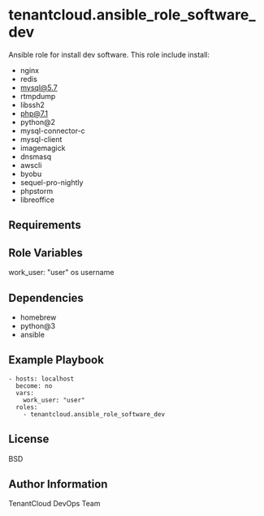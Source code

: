 tenantcloud.ansible_role_software_dev
=========

Ansible role for install dev software. This role include install:

  - nginx
  - redis
  - mysql@5.7
  - rtmpdump
  - libssh2
  - php@7.1
  - python@2
  - mysql-connector-c
  - mysql-client
  - imagemagick
  - dnsmasq
  - awscli
  - byobu
  - sequel-pro-nightly
  - phpstorm
  - libreoffice

Requirements
------------

Role Variables
--------------

work_user: "user" os username

Dependencies
------------

  - homebrew
  - python@3
  - ansible

Example Playbook
----------------

    - hosts: localhost
      become: no
      vars:
        work_user: "user"
      roles:
        - tenantcloud.ansible_role_software_dev

License
-------

BSD

Author Information
------------------

TenantCloud DevOps Team
